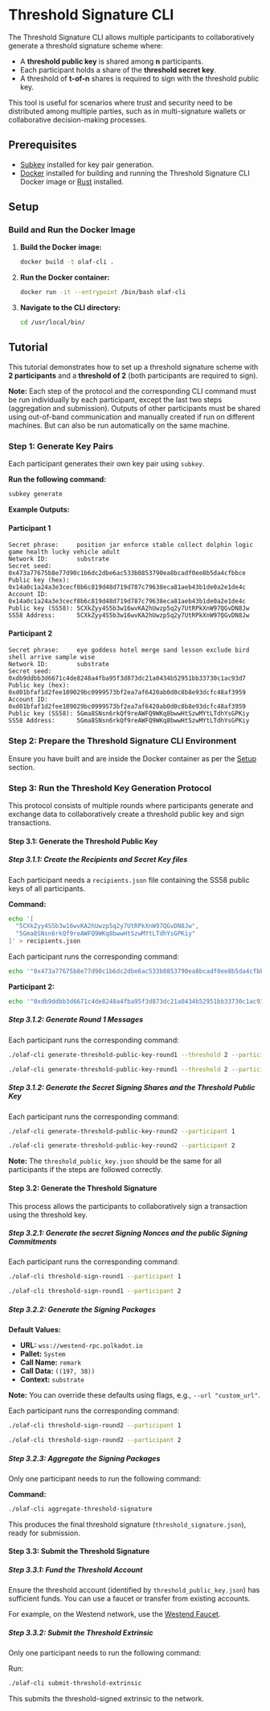 # Threshold Signature CLI

The Threshold Signature CLI allows multiple participants to collaboratively generate a threshold signature scheme where:

- A **threshold public key** is shared among **n** participants.
- Each participant holds a share of the **threshold secret key**.
- A threshold of **t-of-n** shares is required to sign with the threshold public key.

This tool is useful for scenarios where trust and security need to be distributed among multiple parties, such as in multi-signature wallets or collaborative decision-making processes.

## Prerequisites

- [Subkey](https://docs.substrate.io/reference/command-line-tools/subkey/) installed for key pair generation.
- [Docker](https://docs.docker.com/get-docker/) installed for building and running the Threshold Signature CLI Docker image or [Rust](https://www.rust-lang.org) installed.

## Setup

### Build and Run the Docker Image

1. **Build the Docker image:**

   ```bash
   docker build -t olaf-cli .
   ```

2. **Run the Docker container:**

   ```bash
   docker run -it --entrypoint /bin/bash olaf-cli
   ```

3. **Navigate to the CLI directory:**

   ```bash
   cd /usr/local/bin/
   ```

## Tutorial

This tutorial demonstrates how to set up a threshold signature scheme with **2 participants** and a **threshold of 2** (both participants are required to sign).

**Note:** Each step of the protocol and the corresponding CLI command must be run individually by each participant, except the last two steps (aggregation and submission). Outputs of other participants must be shared using out-of-band communication and manually created if run on different machines. But can also be run automatically on the same machine.

### Step 1: Generate Key Pairs 

Each participant generates their own key pair using `subkey`.

**Run the following command:**

```bash
subkey generate
```

**Example Outputs:**

#### Participant 1

```
Secret phrase:     position jar enforce stable collect dolphin logic game health lucky vehicle adult
Network ID:        substrate
Secret seed:       0x473a77675b8e77d90c1b6dc2dbe6ac533b0853790ea8bcadf0ee8b5da4cfbbce
Public key (hex):  0x14a0c1a24a3e3cecf8b6c819d48d719d787c79638eca81aeb43b1de0a2e1de4c
Account ID:        0x14a0c1a24a3e3cecf8b6c819d48d719d787c79638eca81aeb43b1de0a2e1de4c
Public key (SS58): 5CXkZyy4S5b3w16wvKA2hUwzp5q2y7UtRPkXnW97QGvDN8Jw
SS58 Address:      5CXkZyy4S5b3w16wvKA2hUwzp5q2y7UtRPkXnW97QGvDN8Jw
```

#### Participant 2

```
Secret phrase:     eye goddess hotel merge sand lesson exclude bird shell arrive sample wise
Network ID:        substrate
Secret seed:       0xdb9ddbb3d6671c4de8248a4fba95f3d873dc21a0434b52951bb33730c1ac93d7
Public key (hex):  0xd01bfaf1d2fee109029bc0999573bf2ea7af6420ab0d0c8b8e93dcfc48af3959
Account ID:        0xd01bfaf1d2fee109029bc0999573bf2ea7af6420ab0d0c8b8e93dcfc48af3959
Public key (SS58): 5Gma8SNsn6rkQf9reAWFQ9WKq8bwwHtSzwMYtLTdhYsGPKiy
SS58 Address:      5Gma8SNsn6rkQf9reAWFQ9WKq8bwwHtSzwMYtLTdhYsGPKiy
```

### Step 2: Prepare the Threshold Signature CLI Environment

Ensure you have built and are inside the Docker container as per the [Setup](#setup) section.

### Step 3: Run the Threshold Key Generation Protocol

This protocol consists of multiple rounds where participants generate and exchange data to collaboratively create a threshold public key and sign transactions.

#### Step 3.1: Generate the Threshold Public Key

##### Step 3.1.1: Create the Recipients and Secret Key files

Each participant needs a `recipients.json` file containing the SS58 public keys of all participants.

**Command:**

```bash
echo '[
  "5CXkZyy4S5b3w16wvKA2hUwzp5q2y7UtRPkXnW97QGvDN8Jw",
  "5Gma8SNsn6rkQf9reAWFQ9WKq8bwwHtSzwMYtLTdhYsGPKiy"
]' > recipients.json
```

Each participant runs the corresponding command:

   ```bash
   echo '"0x473a77675b8e77d90c1b6dc2dbe6ac533b0853790ea8bcadf0ee8b5da4cfbbce"' > contributor_secret_key1.json
   ```

   **Participant 2:**

   ```bash
   echo '"0xdb9ddbb3d6671c4de8248a4fba95f3d873dc21a0434b52951bb33730c1ac93d7"' > contributor_secret_key2.json
   ```

##### Step 3.1.2: Generate Round 1 Messages

Each participant runs the corresponding command:

   ```bash
   ./olaf-cli generate-threshold-public-key-round1 --threshold 2 --participant 1
   ```

   ```bash
   ./olaf-cli generate-threshold-public-key-round1 --threshold 2 --participant 2
   ```

##### Step 3.1.2: Generate the Secret Signing Shares and the Threshold Public Key

Each participant runs the corresponding command:

```bash
./olaf-cli generate-threshold-public-key-round2 --participant 1
```

```bash
./olaf-cli generate-threshold-public-key-round2 --participant 2
```

**Note:** The `threshold_public_key.json` should be the same for all participants if the steps are followed correctly.

#### Step 3.2: Generate the Threshold Signature

This process allows the participants to collaboratively sign a transaction using the threshold key.

##### Step 3.2.1: Generate the secret Signing Nonces and the public Signing Commitments

Each participant runs the corresponding command:

```bash
./olaf-cli threshold-sign-round1 --participant 1
```

```bash
./olaf-cli threshold-sign-round1 --participant 2
```

##### Step 3.2.2: Generate the Signing Packages

**Default Values:**

- **URL:** `wss://westend-rpc.polkadot.io`
- **Pallet:** `System`
- **Call Name:** `remark`
- **Call Data:** `((197, 38))`
- **Context:** `substrate`

**Note:** You can override these defaults using flags, e.g., `--url "custom_url"`.

Each participant runs the corresponding command:

```bash
./olaf-cli threshold-sign-round2 --participant 1
```

```bash
./olaf-cli threshold-sign-round2 --participant 2
```

##### Step 3.2.3: Aggregate the Signing Packages

Only one participant needs to run the following command:

**Command:**

```bash
./olaf-cli aggregate-threshold-signature
```

This produces the final threshold signature (`threshold_signature.json`), ready for submission.

#### Step 3.3: Submit the Threshold Signature

##### Step 3.3.1: Fund the Threshold Account

Ensure the threshold account (identified by `threshold_public_key.json`) has sufficient funds. You can use a faucet or transfer from existing accounts.

For example, on the Westend network, use the [Westend Faucet](https://faucet.polkadot.io/westend).

##### Step 3.3.2: Submit the Threshold Extrinsic

Only one participant needs to run the following command:

Run:

```bash
./olaf-cli submit-threshold-extrinsic
```

This submits the threshold-signed extrinsic to the network.
